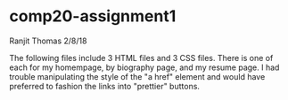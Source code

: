 # comp20-assignment1
Ranjit Thomas
2/8/18

The following files include 3 HTML files and 3 CSS files.  There is one of each for my homempage, by biography page, and my resume page.  I had trouble manipulating the style of the "a href" element and would have preferred to fashion the links into "prettier" buttons.